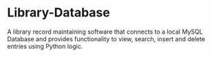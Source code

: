 # Library-Database
A library record maintaining software that connects to a local MySQL Database and provides functionality to view, search, insert and delete entries using Python logic.
